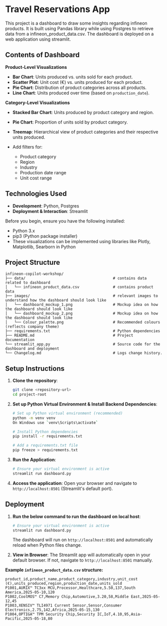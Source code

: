 # Travel Reservations App

This project is a dashboard to draw some insights regarding infineon products. It is built using Pandas library while using Postgres to retrieve data from a infineon_product_data.csv. The dashboard is deployed on a web application using streamlit.


## Contents of Dashboard

**Product-Level Visualizations**
- **Bar Chart**: Units produced vs. units sold for each product.
- **Scatter Plot**: Unit cost (€) vs. units produced for each product.
- **Pie Chart**: Distribution of product categories across all products.
- **Line Chart**: Units produced over time (based on `production_date`).

**Category-Level Visualizations**
- **Stacked Bar Chart**: Units produced by product category and region.
- **Pie Chart**: Proportion of units sold by product category.
- **Treemap**: Hierarchical view of product categories and their respective units produced.



- Add filters for:
  - Product category
  - Region
  - Industry
  - Production date range
  - Unit cost range




## Technologies Used

- **Development**: Python, Postgres
- **Deployment & Interaction**: Streamlit

Before you begin, ensure you have the following installed:

- Python 3.x
- pip3 (Python package installer)
- These visualizations can be implemented using libraries like Plotly, Matplotlib, Searborn in Python

## Project Structure

```
infineon-copilot-workshop/
├── data/                                       # contains data related to dashboard
│   └── infineon_product_data.csv               # contains product data
├── images/                                     # relevant images to understand how the dashboard should look like
│   └── dashboard_mockup_1.png                  # Mockup idea on how the dashboard should look like
│   └── dashboard_mockup_2.png                  # Mockup idea on how the dashboard should look like
│   └── Colour_palette.png                      # Recommended colours (reflects company theme)
├── requirements.txt                            # Python dependencies
├── README.md                                   # Project documentation
└── streamlit_app.py                            # Source code for the dashboard and deployment
└── Changelog.md                                # Logs change history.

```

## Setup Instructions

1.  **Clone the repository**:
    ```bash
    git clone <repository-url>
    cd project-root
    ```

2.  **Set up Python Virtual Environment & Install Backend Dependencies**:
    ```bash
    # Set up Python virtual environment (recommended)
    python -m venv venv
    On Windows use `venv\Scripts\activate`

    # Install Python dependencies
    pip install -r requirements.txt

    # Add a requirements.txt file
    pip freeze > requirements.txt
    ```


3.  **Run the Application**:
    ```bash
    # Ensure your virtual environment is active
    streamlit run dashboard.py
    ```

4.  **Access the application**:
    Open your browser and navigate to `http://localhost:8501` (Streamlit's default port).

## Deployment


1.  **Run the below command to run the dashboard on local host**:
    ```bash
    # Ensure your virtual environment is active
    streamlit run dashboard.py
    ```
    The dashboard will run on `http://localhost:8501` and automatically reload when Python files change.

4.  **View in Browser**: The Streamlit app will automatically open in your default browser. If not, navigate to `http://localhost:8501` manually.

<!-- 
## Usage

If you have a web app, write how would you want the user to interact with the app:
    - UI
    - Options available for user to performa an actions

 -->


**Example `infineon_product_data.csv` structure:**

```csv
product_id,product_name,product_category,industry,unit_cost (€),units_produced,region,production_date,units_sold
P1001,AURIX™ TC3xx MCU,Processor,Healthcare,5.50,137,South America,2025-05-10,120
P1002,CoolMOS™ C7,Memory Chip,Automotive,3.20,58,Middle East,2025-05-12,45
P1003,XENSIV™ TLI4971 Current Sensor,Sensor,Consumer Electronics,2.75,142,Africa,2025-05-15,130
P1004,OPTIGA™ TPM Security Chip,Security IC,IoT,4.10,95,Asia-Pacific,2025-05-18,80
```